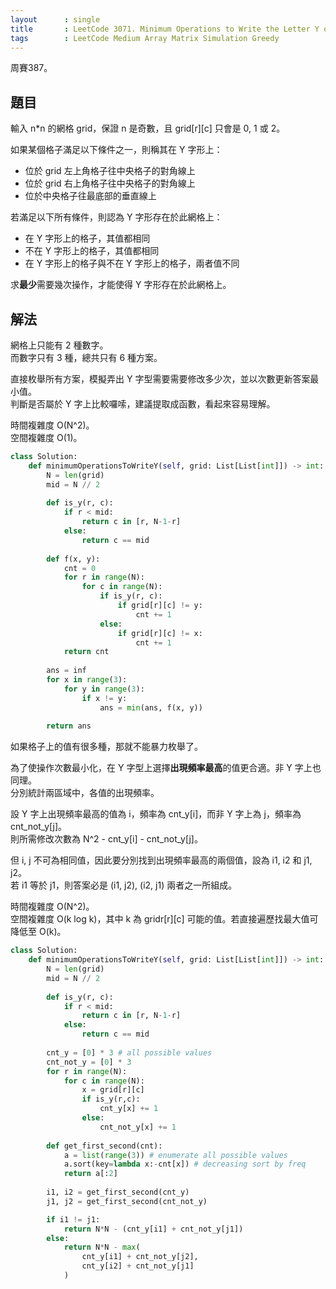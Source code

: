 ```yaml
---
layout      : single
title       : LeetCode 3071. Minimum Operations to Write the Letter Y on a Grid
tags        : LeetCode Medium Array Matrix Simulation Greedy
---
```

周賽387。

## 題目

輸入 n\*n 的網格 grid，保證 n 是奇數，且 grid[r][c] 只會是 0, 1 或 2。  

如果某個格子滿足以下條件之一，則稱其在 Y 字形上：  

- 位於 grid 左上角格子往中央格子的對角線上  
- 位於 grid 右上角格子往中央格子的對角線上  
- 位於中央格子往最底部的垂直線上  

若滿足以下所有條件，則認為 Y 字形存在於此網格上：  

- 在 Y 字形上的格子，其值都相同  
- 不在 Y 字形上的格子，其值都相同  
- 在 Y 字形上的格子與不在 Y 字形上的格子，兩者值不同  

求**最少**需要幾次操作，才能使得 Y 字形存在於此網格上。  

## 解法

網格上只能有 2 種數字。  
而數字只有 3 種，總共只有 6 種方案。  

直接枚舉所有方案，模擬弄出 Y 字型需要需要修改多少次，並以次數更新答案最小值。  
判斷是否屬於 Y 字上比較囉嗦，建議提取成函數，看起來容易理解。  

時間複雜度 O(N^2)。  
空間複雜度 O(1)。  

```python
class Solution:
    def minimumOperationsToWriteY(self, grid: List[List[int]]) -> int:
        N = len(grid)
        mid = N // 2
        
        def is_y(r, c):
            if r < mid:
                return c in [r, N-1-r]
            else:
                return c == mid
        
        def f(x, y):
            cnt = 0
            for r in range(N):
                for c in range(N):
                    if is_y(r, c):
                        if grid[r][c] != y:
                            cnt += 1
                    else:
                        if grid[r][c] != x:
                            cnt += 1
            return cnt
        
        ans = inf
        for x in range(3):
            for y in range(3):
                if x != y:
                    ans = min(ans, f(x, y))
                    
        return ans
```

如果格子上的值有很多種，那就不能暴力枚舉了。  

為了使操作次數最小化，在 Y 字型上選擇**出現頻率最高**的值更合適。非 Y 字上也同理。  
分別統計兩區域中，各值的出現頻率。  

設 Y 字上出現頻率最高的值為 i，頻率為 cnt_y[i]，而非 Y 字上為 j，頻率為 cnt_not_y[j]。  
則所需修改次數為 N^2 - cnt_y[i] - cnt_not_y[j]。  

但 i, j 不可為相同值，因此要分別找到出現頻率最高的兩個值，設為 i1, i2 和 j1, j2。  
若 i1 等於 j1，則答案必是 (i1, j2), (i2, j1) 兩者之一所組成。  

時間複雜度 O(N^2)。  
空間複雜度 O(k log k)，其中 k 為 gridr[r][c] 可能的值。若直接遍歷找最大值可降低至 O(k)。  

```python
class Solution:
    def minimumOperationsToWriteY(self, grid: List[List[int]]) -> int:
        N = len(grid)
        mid = N // 2
        
        def is_y(r, c):
            if r < mid:
                return c in [r, N-1-r]
            else:
                return c == mid
        
        cnt_y = [0] * 3 # all possible values
        cnt_not_y = [0] * 3
        for r in range(N):
            for c in range(N):
                x = grid[r][c]
                if is_y(r,c):
                    cnt_y[x] += 1
                else:
                    cnt_not_y[x] += 1
                    
        def get_first_second(cnt):
            a = list(range(3)) # enumerate all possible values
            a.sort(key=lambda x:-cnt[x]) # decreasing sort by freq
            return a[:2]
            
        i1, i2 = get_first_second(cnt_y)
        j1, j2 = get_first_second(cnt_not_y)

        if i1 != j1:
            return N*N - (cnt_y[i1] + cnt_not_y[j1])
        else:
            return N*N - max(
                cnt_y[i1] + cnt_not_y[j2],
                cnt_y[i2] + cnt_not_y[j1]
            )
```
